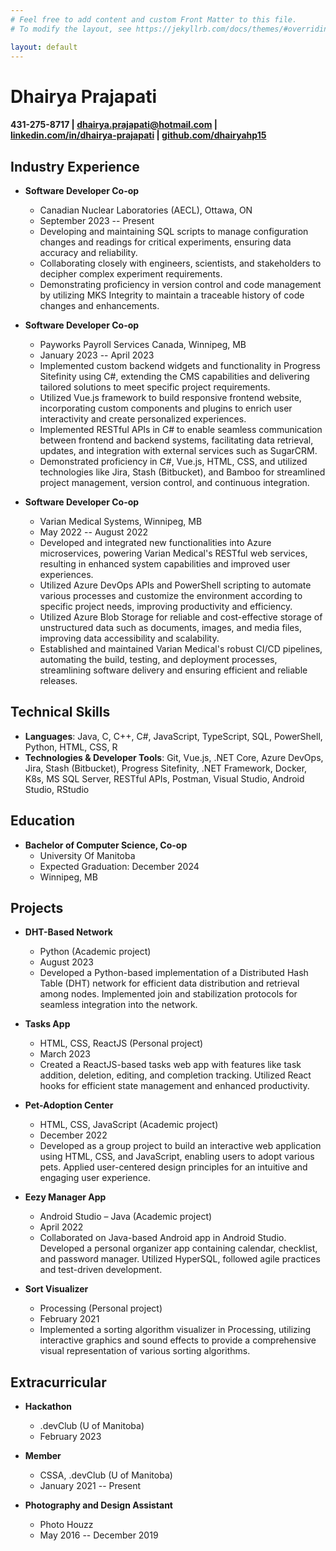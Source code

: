 ```yaml
---
# Feel free to add content and custom Front Matter to this file.
# To modify the layout, see https://jekyllrb.com/docs/themes/#overriding-theme-defaults

layout: default
---
```


# Dhairya Prajapati

#### **431-275-8717 | [dhairya.prajapati@hotmail.com](mailto:dhairya.prajapati@hotmail.com) | [linkedin.com/in/dhairya-prajapati](https://www.linkedin.com/in/dhairya-prajapati/) | [github.com/dhairyahp15](https://github.com/dhairyahp15)**


## Industry Experience

- **Software Developer Co-op**
  - Canadian Nuclear Laboratories (AECL), Ottawa, ON
  - September 2023 -- Present
  - Developing and maintaining SQL scripts to manage configuration changes and readings for critical experiments, ensuring data accuracy and reliability.
  - Collaborating closely with engineers, scientists, and stakeholders to decipher complex experiment requirements.
  - Demonstrating proficiency in version control and code management by utilizing MKS Integrity to maintain a traceable history of code changes and enhancements.

- **Software Developer Co-op**
  - Payworks Payroll Services Canada, Winnipeg, MB
  - January 2023 -- April 2023
  - Implemented custom backend widgets and functionality in Progress Sitefinity using C#, extending the CMS capabilities and delivering tailored solutions to meet specific project requirements.
  - Utilized Vue.js framework to build responsive frontend website, incorporating custom components and plugins to enrich user interactivity and create personalized experiences.
  - Implemented RESTful APIs in C# to enable seamless communication between frontend and backend systems, facilitating data retrieval, updates, and integration with external services such as SugarCRM.
  - Demonstrated proficiency in C#, Vue.js, HTML, CSS, and utilized technologies like Jira, Stash (Bitbucket), and Bamboo for streamlined project management, version control, and continuous integration.

- **Software Developer Co-op**
  - Varian Medical Systems, Winnipeg, MB
  - May 2022 -- August 2022
  - Developed and integrated new functionalities into Azure microservices, powering Varian Medical's RESTful web services, resulting in enhanced system capabilities and improved user experiences.
  - Utilized Azure DevOps APIs and PowerShell scripting to automate various processes and customize the environment according to specific project needs, improving productivity and efficiency.
  - Utilized Azure Blob Storage for reliable and cost-effective storage of unstructured data such as documents, images, and media files, improving data accessibility and scalability.
  - Established and maintained Varian Medical's robust CI/CD pipelines, automating the build, testing, and deployment processes, streamlining software delivery and ensuring efficient and reliable releases.

## Technical Skills

- **Languages**: Java, C, C++, C#, JavaScript, TypeScript, SQL, PowerShell, Python, HTML, CSS, R
- **Technologies & Developer Tools**: Git, Vue.js, .NET Core, Azure DevOps, Jira, Stash (Bitbucket), Progress Sitefinity, .NET Framework, Docker, K8s, MS SQL Server, RESTful APIs, Postman, Visual Studio, Android Studio, RStudio


## Education

- **Bachelor of Computer Science, Co-op**
  - University Of Manitoba
  - Expected Graduation: December 2024
  - Winnipeg, MB


## Projects

- **DHT-Based Network**
  - Python (Academic project)
  - August 2023
  - Developed a Python-based implementation of a Distributed Hash Table (DHT) network for efficient data distribution and retrieval among nodes. Implemented join and stabilization protocols for seamless integration into the network.

- **Tasks App**
  - HTML, CSS, ReactJS (Personal project)
  - March 2023
  - Created a ReactJS-based tasks web app with features like task addition, deletion, editing, and completion tracking. Utilized React hooks for efficient state management and enhanced productivity.

- **Pet-Adoption Center**
  - HTML, CSS, JavaScript (Academic project)
  - December 2022
  - Developed as a group project to build an interactive web application using HTML, CSS, and JavaScript, enabling users to adopt various pets. Applied user-centered design principles for an intuitive and engaging user experience.

- **Eezy Manager App**
  - Android Studio – Java (Academic project)
  - April 2022
  - Collaborated on Java-based Android app in Android Studio. Developed a personal organizer app containing calendar, checklist, and password manager. Utilized HyperSQL, followed agile practices and test-driven development.

- **Sort Visualizer**
  - Processing (Personal project)
  - February 2021
  - Implemented a sorting algorithm visualizer in Processing, utilizing interactive graphics and sound effects to provide a comprehensive visual representation of various sorting algorithms.

## Extracurricular

- **Hackathon**
  - .devClub (U of Manitoba)
  - February 2023

- **Member**
  - CSSA, .devClub (U of Manitoba)
  - January 2021 -- Present

- **Photography and Design Assistant**
  - Photo Houzz
  - May 2016 -- December 2019